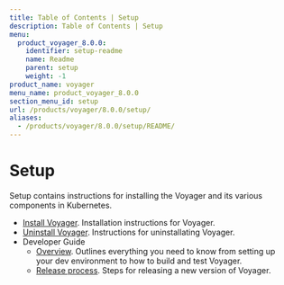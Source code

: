 ```yaml
---
title: Table of Contents | Setup
description: Table of Contents | Setup
menu:
  product_voyager_8.0.0:
    identifier: setup-readme
    name: Readme
    parent: setup
    weight: -1
product_name: voyager
menu_name: product_voyager_8.0.0
section_menu_id: setup
url: /products/voyager/8.0.0/setup/
aliases:
  - /products/voyager/8.0.0/setup/README/
---
```

# Setup

Setup contains instructions for installing the Voyager and its various components in Kubernetes.

- [Install Voyager](/products/voyager/8.0.0/setup/install). Installation instructions for Voyager.
- [Uninstall Voyager](/products/voyager/8.0.0/setup/uninstall). Instructions for uninstallating Voyager.
- Developer Guide
  - [Overview](/products/voyager/8.0.0/setup/developer-guide/overview). Outlines everything you need to know from setting up your dev environment to how to build and test Voyager.
  - [Release process](/products/voyager/8.0.0/setup/developer-guide/release). Steps for releasing a new version of Voyager.
